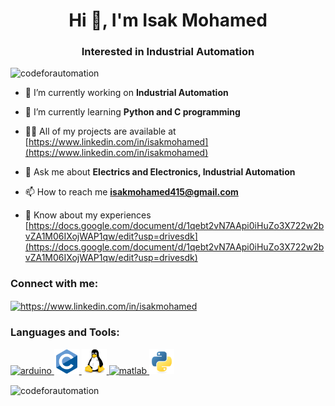<h1 align="center">Hi 👋, I'm Isak Mohamed</h1>
<h3 align="center">Interested in Industrial Automation</h3>

<p align="left"> <img src="https://komarev.com/ghpvc/?username=codeforautomation&label=Profile%20views&color=0e75b6&style=flat" alt="codeforautomation" /> </p>

- 🔭 I’m currently working on **Industrial Automation**

- 🌱 I’m currently learning **Python and C programming**

- 👨‍💻 All of my projects are available at [https://www.linkedin.com/in/isakmohamed](https://www.linkedin.com/in/isakmohamed)

- 💬 Ask me about **Electrics and Electronics, Industrial Automation**

- 📫 How to reach me **isakmohamed415@gmail.com**

- 📄 Know about my experiences [https://docs.google.com/document/d/1qebt2vN7AApi0iHuZo3X722w2bvZA1M06IXojWAP1qw/edit?usp=drivesdk](https://docs.google.com/document/d/1qebt2vN7AApi0iHuZo3X722w2bvZA1M06IXojWAP1qw/edit?usp=drivesdk)

<h3 align="left">Connect with me:</h3>
<p align="left">
<a href="https://linkedin.com/in/https://www.linkedin.com/in/isakmohamed" target="blank"><img align="center" src="https://raw.githubusercontent.com/rahuldkjain/github-profile-readme-generator/master/src/images/icons/Social/linked-in-alt.svg" alt="https://www.linkedin.com/in/isakmohamed" height="30" width="40" /></a>
</p>

<h3 align="left">Languages and Tools:</h3>
<p align="left"> <a href="https://www.arduino.cc/" target="_blank" rel="noreferrer"> <img src="https://cdn.worldvectorlogo.com/logos/arduino-1.svg" alt="arduino" width="40" height="40"/> </a> <a href="https://www.cprogramming.com/" target="_blank" rel="noreferrer"> <img src="https://raw.githubusercontent.com/devicons/devicon/master/icons/c/c-original.svg" alt="c" width="40" height="40"/> </a> <a href="https://www.linux.org/" target="_blank" rel="noreferrer"> <img src="https://raw.githubusercontent.com/devicons/devicon/master/icons/linux/linux-original.svg" alt="linux" width="40" height="40"/> </a> <a href="https://www.mathworks.com/" target="_blank" rel="noreferrer"> <img src="https://upload.wikimedia.org/wikipedia/commons/2/21/Matlab_Logo.png" alt="matlab" width="40" height="40"/> </a> <a href="https://www.python.org" target="_blank" rel="noreferrer"> <img src="https://raw.githubusercontent.com/devicons/devicon/master/icons/python/python-original.svg" alt="python" width="40" height="40"/> </a> </p>

<p><img align="center" src="https://github-readme-stats.vercel.app/api/top-langs?username=codeforautomation&show_icons=true&locale=en&layout=compact" alt="codeforautomation" /></p>
